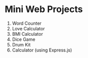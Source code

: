 # Mini Web Projects




1. Word Counter 
2. Love Calculator
3. BMI Calculator
4. Dice Game
5. Drum Kit
6. Calculator (using Express.js)
